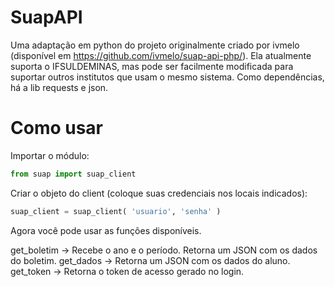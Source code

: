 # SuapAPI

Uma adaptação em python do projeto originalmente criado por ivmelo (disponível em https://github.com/ivmelo/suap-api-php/).
Ela atualmente suporta o IFSULDEMINAS, mas pode ser facilmente modificada para suportar outros institutos que usam o mesmo sistema.
Como dependências, há a lib requests e json.

# Como usar

Importar o módulo:
```python
from suap import suap_client
```


Criar o objeto do client (coloque suas credenciais nos locais indicados):
```python
suap_client = suap_client( 'usuario', 'senha' )
```

Agora você pode usar as funções disponíveis.

get_boletim -> Recebe o ano e o período. Retorna um JSON com os dados do boletim.
get_dados -> Retorna um JSON com os dados do aluno.
get_token -> Retorna o token de acesso gerado no login.
